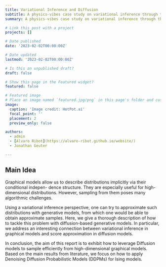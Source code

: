 ```yaml
---
title: Variational Inference and Diffusion
subtitle: A physics-vibes case study on variational inference through the lense of denoising diffusion on structured probabilistic models.
summary: A physics-vibes case study on variational inference through the lense of denoising diffusion on structured probabilistic models.

# Link this post with a project
projects: []

# Date published
date: '2023-02-02T00:00:00Z'

# Date updated
lastmod: '2023-02-02T00:00:00Z'

# Is this an unpublished draft?
draft: false

# Show this page in the Featured widget?
featured: false

# Featured image
# Place an image named `featured.jpg/png` in this page's folder and customize its options here.
image:
  caption: 'Image credit: HotPot.ai'
  focal_point: ''
  placement: 2
  preview_only: false

authors:
  - admin
  - [Alvaro Ribot](https://alvaro-ribot.github.io/website/)
  - Jonathan Geuter

---
```


## Main Idea

Graphical models allow us to describe distributions implicitly via their conditional indepen-
dence structure. They are especially useful for high-dimensional distributions. However, sampling
from them poses many algorithmic challenges.

Using a variational inference perspective, one can try to approximate such distributions with
generative models, from which one would be able to obtain approximate samples. Here, we give
a thorough description of how to tackle this problem with diffusion-based generative models.
In particular, we address an interesting connection between variational inference in graphical
models and score approximation in diffusion models.

In conclusion, the aim of this report is to exhibit how to leverage Diffusion models to sample
efficiently from high-dimensional graphical models. Based on the main results from literature, we focus
on how to apply Denoising Diffusion Probabilistic Models (DDPMs) for Ising models.
